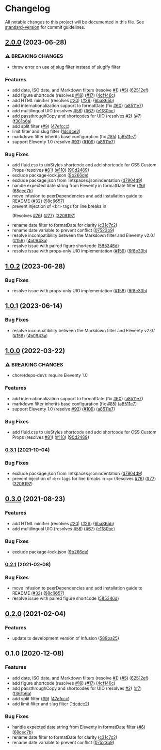 # Changelog

All notable changes to this project will be documented in this file. See [standard-version](https://github.com/conventional-changelog/standard-version) for commit guidelines.

## [2.0.0](https://github.com/jobara/eleventy-plugin-fluid/compare/v1.0.2...v2.0.0) (2023-06-28)


### ⚠ BREAKING CHANGES

* throw error on use of slug filter instead of slugify filter

### Features

* add date, ISO date, and Markdown filters (resolve [#1](https://github.com/jobara/eleventy-plugin-fluid/issues/1)) ([#5](https://github.com/jobara/eleventy-plugin-fluid/issues/5)) ([62512ef](https://github.com/jobara/eleventy-plugin-fluid/commit/62512efc46da81688a5751f307bc1aac622ddffd))
* add figure shortcode (resolves [#16](https://github.com/jobara/eleventy-plugin-fluid/issues/16)) ([#17](https://github.com/jobara/eleventy-plugin-fluid/issues/17)) ([4cf140c](https://github.com/jobara/eleventy-plugin-fluid/commit/4cf140c4ce738465d1068a7dac4037a00cf7ca76))
* add HTML minifier (resolves [#20](https://github.com/jobara/eleventy-plugin-fluid/issues/20)) ([#29](https://github.com/jobara/eleventy-plugin-fluid/issues/29)) ([6ba865b](https://github.com/jobara/eleventy-plugin-fluid/commit/6ba865b6231a888055a60f102cd13a056e94ce49))
* add internationalization support to formatDate (fix [#60](https://github.com/jobara/eleventy-plugin-fluid/issues/60)) ([a8511e7](https://github.com/jobara/eleventy-plugin-fluid/commit/a8511e7a40488bdaba1968ff11cd218ace3076e0))
* add multilingual UIO (resolves [#58](https://github.com/jobara/eleventy-plugin-fluid/issues/58)) ([#67](https://github.com/jobara/eleventy-plugin-fluid/issues/67)) ([e1f80bc](https://github.com/jobara/eleventy-plugin-fluid/commit/e1f80bc3e5048b2fb5f584b944785fd15387af32))
* add passthroughCopy and shortcodes for UIO (resolves [#2](https://github.com/jobara/eleventy-plugin-fluid/issues/2)) ([#7](https://github.com/jobara/eleventy-plugin-fluid/issues/7)) ([f361b6a](https://github.com/jobara/eleventy-plugin-fluid/commit/f361b6a3fcd9afea9d678034a859adb704b40c75))
* add split filter ([#9](https://github.com/jobara/eleventy-plugin-fluid/issues/9)) ([47efccc](https://github.com/jobara/eleventy-plugin-fluid/commit/47efcccbf846796b34b27adfbe31bc0dde680e75))
* limit filter and slug filter ([1dcdce2](https://github.com/jobara/eleventy-plugin-fluid/commit/1dcdce2c8f19ac09e2e8cd0a4661387059e57dd2))
* markdown filter inherits base configuration (fix [#85](https://github.com/jobara/eleventy-plugin-fluid/issues/85)) ([a8511e7](https://github.com/jobara/eleventy-plugin-fluid/commit/a8511e7a40488bdaba1968ff11cd218ace3076e0))
* support Eleventy 1.0 (resolve [#93](https://github.com/jobara/eleventy-plugin-fluid/issues/93)) ([#109](https://github.com/jobara/eleventy-plugin-fluid/issues/109)) ([a8511e7](https://github.com/jobara/eleventy-plugin-fluid/commit/a8511e7a40488bdaba1968ff11cd218ace3076e0))


### Bug Fixes

* add fluid.css to uioStyles shortcode and add shortcode for CSS Custom Props (resolves [#81](https://github.com/jobara/eleventy-plugin-fluid/issues/81)) ([#110](https://github.com/jobara/eleventy-plugin-fluid/issues/110)) ([90d2489](https://github.com/jobara/eleventy-plugin-fluid/commit/90d24892786246830659ca9934ba3c210c4e4ff8))
* exclude package-lock.json ([9b266de](https://github.com/jobara/eleventy-plugin-fluid/commit/9b266de37770fdacfcbf39006818294d49b524ce))
* exclude package.json from lintspaces.jsonindentation ([d7904d9](https://github.com/jobara/eleventy-plugin-fluid/commit/d7904d9d3f1b579c0c1a6df0b32e9e77d3abdb3d))
* handle expected date string from Eleventy in formatDate filter ([#6](https://github.com/jobara/eleventy-plugin-fluid/issues/6)) ([68cec7b](https://github.com/jobara/eleventy-plugin-fluid/commit/68cec7b04180de3b4fe1ac1a3867d90525fa2b11))
* move infusion to peerDependencies and add installation guide to README ([#32](https://github.com/jobara/eleventy-plugin-fluid/issues/32)) ([98c6657](https://github.com/jobara/eleventy-plugin-fluid/commit/98c66575a9f5dbcc39366cdae4e6d413bfb81933))
* prevent injection of &lt;br&gt; tags for line breaks in <p> (Resolves [#76](https://github.com/jobara/eleventy-plugin-fluid/issues/76)) ([#77](https://github.com/jobara/eleventy-plugin-fluid/issues/77)) ([3208197](https://github.com/jobara/eleventy-plugin-fluid/commit/32081973d4f8f685fc2150c1eb7567e2eda9f350))
* rename date filter to formatDate for clarity ([c31c7c2](https://github.com/jobara/eleventy-plugin-fluid/commit/c31c7c248748749b5de80c4f6b21694818050dda))
* rename date variable to prevent conflict ([07523b9](https://github.com/jobara/eleventy-plugin-fluid/commit/07523b990083f6283a5f266fcc0515e22fb52c83))
* resolve incompatibility between the Markdown filter and Eleventy v2.0.1 ([#156](https://github.com/jobara/eleventy-plugin-fluid/issues/156)) ([4b0643a](https://github.com/jobara/eleventy-plugin-fluid/commit/4b0643a2ec02e2c403ec12cb13c8e265aa8e42ee))
* resolve issue with paired figure shortcode ([585346d](https://github.com/jobara/eleventy-plugin-fluid/commit/585346d68e4754c36d3609e51543aaa1889cf13f))
* resolve issue with props-only UIO implementation ([#159](https://github.com/jobara/eleventy-plugin-fluid/issues/159)) ([6f8e33b](https://github.com/jobara/eleventy-plugin-fluid/commit/6f8e33b6657e4c0c3ce0d2180a03f066305e7fb1))

## [1.0.2](https://github.com/fluid-project/eleventy-plugin-fluid/compare/v1.0.1...v1.0.2) (2023-06-28)


### Bug Fixes

* resolve issue with props-only UIO implementation ([#159](https://github.com/fluid-project/eleventy-plugin-fluid/issues/159)) ([6f8e33b](https://github.com/fluid-project/eleventy-plugin-fluid/commit/6f8e33b6657e4c0c3ce0d2180a03f066305e7fb1))

## [1.0.1](https://github.com/fluid-project/eleventy-plugin-fluid/compare/v1.0.0...v1.0.1) (2023-06-14)


### Bug Fixes

* resolve incompatibility between the Markdown filter and Eleventy v2.0.1 ([#156](https://github.com/fluid-project/eleventy-plugin-fluid/issues/156)) ([4b0643a](https://github.com/fluid-project/eleventy-plugin-fluid/commit/4b0643a2ec02e2c403ec12cb13c8e265aa8e42ee))

## [1.0.0](https://github.com/fluid-project/eleventy-plugin-fluid/compare/v0.3.1...v1.0.0) (2022-03-22)


### ⚠ BREAKING CHANGES

* chore(deps-dev): require Eleventy 1.0

### Features

* add internationalization support to formatDate (fix [#60](https://github.com/fluid-project/eleventy-plugin-fluid/issues/60)) ([a8511e7](https://github.com/fluid-project/eleventy-plugin-fluid/commit/a8511e7a40488bdaba1968ff11cd218ace3076e0))
* markdown filter inherits base configuration (fix [#85](https://github.com/fluid-project/eleventy-plugin-fluid/issues/85)) ([a8511e7](https://github.com/fluid-project/eleventy-plugin-fluid/commit/a8511e7a40488bdaba1968ff11cd218ace3076e0))
* support Eleventy 1.0 (resolve [#93](https://github.com/fluid-project/eleventy-plugin-fluid/issues/93)) ([#109](https://github.com/fluid-project/eleventy-plugin-fluid/issues/109)) ([a8511e7](https://github.com/fluid-project/eleventy-plugin-fluid/commit/a8511e7a40488bdaba1968ff11cd218ace3076e0))


### Bug Fixes

* add fluid.css to uioStyles shortcode and add shortcode for CSS Custom Props (resolves [#81](https://github.com/fluid-project/eleventy-plugin-fluid/issues/81)) ([#110](https://github.com/fluid-project/eleventy-plugin-fluid/issues/110)) ([90d2489](https://github.com/fluid-project/eleventy-plugin-fluid/commit/90d24892786246830659ca9934ba3c210c4e4ff8))

### [0.3.1](https://www.github.com/fluid-project/eleventy-plugin-fluid/compare/v0.3.0...v0.3.1) (2021-10-04)


### Bug Fixes

* exclude package.json from lintspaces.jsonindentation ([d7904d9](https://www.github.com/fluid-project/eleventy-plugin-fluid/commit/d7904d9d3f1b579c0c1a6df0b32e9e77d3abdb3d))
* prevent injection of `<br>` tags for line breaks in `<p>` (Resolves [#76](https://www.github.com/fluid-project/eleventy-plugin-fluid/issues/76)) ([#77](https://www.github.com/fluid-project/eleventy-plugin-fluid/issues/77)) ([3208197](https://www.github.com/fluid-project/eleventy-plugin-fluid/commit/32081973d4f8f685fc2150c1eb7567e2eda9f350))

## [0.3.0](https://www.github.com/fluid-project/eleventy-plugin-fluid/compare/v0.2.1...v0.3.0) (2021-08-23)


### Features

* add HTML minifier (resolves [#20](https://www.github.com/fluid-project/eleventy-plugin-fluid/issues/20)) ([#29](https://www.github.com/fluid-project/eleventy-plugin-fluid/issues/29)) ([6ba865b](https://www.github.com/fluid-project/eleventy-plugin-fluid/commit/6ba865b6231a888055a60f102cd13a056e94ce49))
* add multilingual UIO (resolves [#58](https://www.github.com/fluid-project/eleventy-plugin-fluid/issues/58)) ([#67](https://www.github.com/fluid-project/eleventy-plugin-fluid/issues/67)) ([e1f80bc](https://www.github.com/fluid-project/eleventy-plugin-fluid/commit/e1f80bc3e5048b2fb5f584b944785fd15387af32))


### Bug Fixes

* exclude package-lock.json ([9b266de](https://www.github.com/fluid-project/eleventy-plugin-fluid/commit/9b266de37770fdacfcbf39006818294d49b524ce))

### [0.2.1](https://github.com/fluid-project/eleventy-plugin-fluid/compare/0.2.0...0.2.1) (2021-02-08)


### Bug Fixes

* move infusion to peerDependencies and add installation guide to README ([#32](https://github.com/fluid-project/eleventy-plugin-fluid/issues/32)) ([98c6657](https://github.com/fluid-project/eleventy-plugin-fluid/commit/98c66575a9f5dbcc39366cdae4e6d413bfb81933))
* resolve issue with paired figure shortcode ([585346d](https://github.com/fluid-project/eleventy-plugin-fluid/commit/585346d68e4754c36d3609e51543aaa1889cf13f))

## [0.2.0](https://github.com/fluid-project/eleventy-plugin-fluid/compare/0.1.0...0.2.0) (2021-02-04)


### Features

* update to development version of Infusion ([589ba25](https://github.com/fluid-project/eleventy-plugin-fluid/commit/589ba25927d7f28c3c6d68b60510bb81b8543b27))


## 0.1.0 (2020-12-08)


### Features


* add date, ISO date, and Markdown filters (resolve [#1](https://github.com/fluid-project/eleventy-plugin-fluid/issues/1)) ([#5](https://github.com/fluid-project/eleventy-plugin-fluid/issues/5)) ([62512ef](https://github.com/fluid-project/eleventy-plugin-fluid/commit/62512efc46da81688a5751f307bc1aac622ddffd))
* add figure shortcode (resolves [#16](https://github.com/fluid-project/eleventy-plugin-fluid/issues/16)) ([#17](https://github.com/fluid-project/eleventy-plugin-fluid/issues/17)) ([4cf140c](https://github.com/fluid-project/eleventy-plugin-fluid/commit/4cf140c4ce738465d1068a7dac4037a00cf7ca76))
* add passthroughCopy and shortcodes for UIO (resolves [#2](https://github.com/fluid-project/eleventy-plugin-fluid/issues/2)) ([#7](https://github.com/fluid-project/eleventy-plugin-fluid/issues/7)) ([f361b6a](https://github.com/fluid-project/eleventy-plugin-fluid/commit/f361b6a3fcd9afea9d678034a859adb704b40c75))
* add split filter ([#9](https://github.com/fluid-project/eleventy-plugin-fluid/issues/9)) ([47efccc](https://github.com/fluid-project/eleventy-plugin-fluid/commit/47efcccbf846796b34b27adfbe31bc0dde680e75))
* add limit filter and slug filter ([1dcdce2](https://github.com/fluid-project/eleventy-plugin-fluid/commit/1dcdce2c8f19ac09e2e8cd0a4661387059e57dd2))


### Bug Fixes

* handle expected date string from Eleventy in formatDate filter ([#6](https://github.com/fluid-project/eleventy-plugin-fluid/issues/6)) ([68cec7b](https://github.com/fluid-project/eleventy-plugin-fluid/commit/68cec7b04180de3b4fe1ac1a3867d90525fa2b11))
* rename date filter to formatDate for clarity ([c31c7c2](https://github.com/fluid-project/eleventy-plugin-fluid/commit/c31c7c248748749b5de80c4f6b21694818050dda))
* rename date variable to prevent conflict ([07523b9](https://github.com/fluid-project/eleventy-plugin-fluid/commit/07523b990083f6283a5f266fcc0515e22fb52c83))
